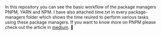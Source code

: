 In this repository you can see the basic workflow of the package managers PNPM, YARN and NPM. I have also attached time.txt in every package-managers folder which shows the time reuired to perform various tasks using these package managers.
If you want to know more on PNPM please check out the article in [medium](https://medium.com/@pratik_adh/pnpm-4f8137019155).
🙏
